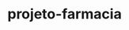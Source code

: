 # projeto-farmacia

<h1 align="center">
  <img src="imagens/readme-info/responsivo 320px.gif" alt="">
</h1>
